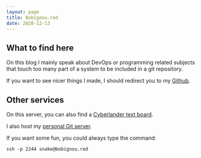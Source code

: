 ```yaml
---
layout: page
title: Bobignou.red
date: 2020-12-13
---
```

## What to find here
On this blog I mainly speak about DevOps or programming related subjects that touch too many part of a system to be included in a git repository.

If you want to see nicer things I made, I should redirect you to my [Github](https://github.com/Arkaeriit).

## Other services
On this server, you can also find a [Cyberlander text board](https://cyberland.bobignou.red).

I also host my [personal Git server](https://git.bobignou.red).

If you want some fun, you could always type the command:
```shell
ssh -p 2244 snake@bobignou.red
```

